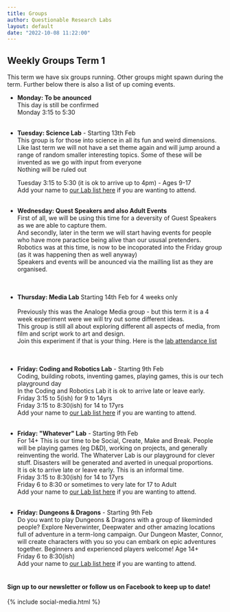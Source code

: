 ```yaml
---
title: Groups
author: Questionable Research Labs
layout: default
date: "2022-10-08 11:22:00"
---
```


## Weekly Groups Term 1

This term we have six groups running. Other groups might spawn during the term. 
Further below there is also a list of up coming events.

- **Monday: To be anounced**<br> 
  This day is still be confirmed<br>
  Monday 3:15 to 5:30<br><br>


 - **Tuesday: Science Lab** - Starting 13th Feb<br> 
   This group is for those into science in all its fun and weird dimensions.<br>
   Like last term we will not have a set theme again and will jump around a range of random smaller interesting topics. Some of these will be invented as we go with input from everyone<br>
   Nothing will be ruled out<br>

   Tuesday 3:15 to 5:30 (it is ok to arrive up to 4pm) - Ages 9-17<br>
   Add your name to [our Lab list here](https://forms.gle/aX8jhj56Mi2r3He59) if you are wanting to attend.<br><br>
   

 - **Wednesday: Quest Speakers and also Adult Events**<br>
   First of all, we will be using this time for a deversity of Guest Speakers as we are able to capture them.<br>
   And secondly, later in the term we will start having events for people who have more paractice being alive than our ususal pretenders.<br>
   Robotics was at this time, is now to be incoporated into the Friday group (as it was happening then as well anyway)<br>
   Speakers and events will be anounced via the mailling list as they are organised.<br>
  <br><br>


 - **Thursday:  Media Lab**  Starting 14th Feb for 4 weeks only<br><br>
   Previously this was the Analoge Media group - but this term it is a 4 week experiment were we will try out some different ideas.<br>
   This group is still all about exploring different all aspects of media, from film and script work to art and design.<br>
   Join this experiment if that is your thing. Here is the [lab attendance list](https://forms.gle/qkgJvLSP8qVoBhqD6)<br>
   <br><br> 


 - **Friday: Coding and Robotics Lab** - Starting 9th Feb<br>
  Coding, building robots, inventing games, playing games, this is our tech playground day<br>
  In the Coding and Robotics Lab it is ok to arrive late or leave early.<br>
    Friday 3:15 to 5(ish) for 9 to 14yrs<br> 
    Friday 3:15 to 8:30(ish) for 14 to 17yrs<br>
  Add your name to [our Lab list here](https://forms.gle/zvi6c1zWJL2P2Uw27) if you are wanting to attend. <br><br>
    

 - **Friday: "Whatever" Lab**  - Starting 9th Feb<br>
  For 14+ This is our time to be Social, Create, Make and Break. People will be playing games (eg D&D), working on projects, and generally reinventing the world. The Whaterver Lab is our playground for clever stuff. Disasters will be generated and averted in unequal proportions. <br>
  It is ok to arrive late or leave early. This is an informal time.<br>
    Friday 3:15 to 8:30(ish) for 14 to 17yrs<br>
    Friday 6 to 8:30 or sometimes to very late for 17 to Adult<br>
  Add your name to [our Lab list here](https://forms.gle/fyee1W3HkACaB58q8) if you are wanting to attend.<br><br>
    

 - **Friday: Dungeons & Dragons** - Starting 9th Feb<br>
  Do you want to play Dungeons & Dragons with a group of likeminded people? Explore Neverwinter, Deepwater and other amazing locations full of adventure in a term-long campaign. Our Dungeon Master, Connor, will create characters with you so you can embark on epic adventures together. Beginners and experienced players welcome! Age 14+ <br>
    Friday 6 to 8:30(ish)<br>
  Add your name to [our Lab list here](https://forms.gle/pijcMu4FXJgJ6qXv9) if you are wanting to attend.<br><br>


#### Sign up to our newsletter or follow us on Facebook to keep up to date!


{% include social-media.html %}